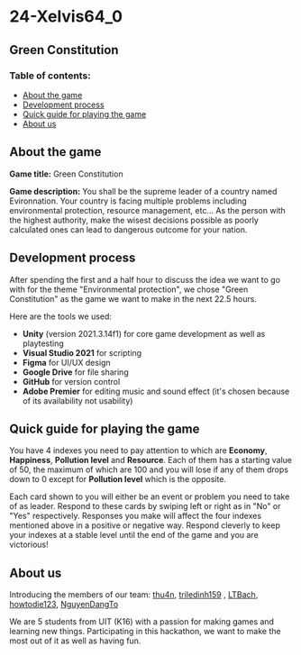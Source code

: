 # 24-Xelvis64_0
## Green Constitution
### Table of contents:
 - [About the game](#about-the-game)
 - [Development process](#development-process)
 - [Quick guide for playing the game](#quick-guide-for-playing-the-game)
 - [About us](#about-us)
## About the game
**Game title:** Green Constitution

**Game description:** You shall be the supreme leader of a country named Evironnation. Your country is facing multiple problems including environmental protection, resource management, etc... As the person with the highest authority, make the wisest decisions possible as poorly calculated ones can lead to dangerous outcome for your nation.
## Development process
After spending the first and a half hour to discuss the idea we want to go with for the theme "Environmental protection", we chose "Green Constitution" as the game we want to make in the next 22.5 hours.

Here are the tools we used:
 - **Unity** (version 2021.3.14f1) for core game development as well as playtesting
 - **Visual Studio 2021** for scripting
 - **Figma** for UI/UX design
 - **Google Drive** for file sharing
 - **GitHub** for version control
 - **Adobe Premier** for editing music and sound effect (it's chosen because of its availability not usability)
## Quick guide for playing the game
You have 4 indexes you need to pay attention to which are **Economy**, **Happiness**, **Pollution level** and **Resource**. Each of them has a starting value of 50, the maximum of which are 100 and you will lose if any of them  drops down to 0 except for **Pollution level** which is the opposite.

Each card shown to you will either be an event or problem you need to take of as leader. Respond to these cards by swiping left or right as in "No" or "Yes" respectively. Responses you make will affect the four indexes mentioned above in a positive or negative way. Respond cleverly to keep your indexes at a stable level until the end of the game and you are victorious!
## About us
Introducing the members of our team: [thu4n](https://github.com/thu4n), [triledinh159](https://github.com/triledinh159)
, [LTBach](https://github.com/LTBach), [howtodie123](https://github.com/howtodie123), [NguyenDangTo](https://github.com/NguyenDangTo)

We are 5 students from UIT (K16) with a passion for making games and learning new things. Participating in this hackathon, we want to make the most out of it as well as having fun.
